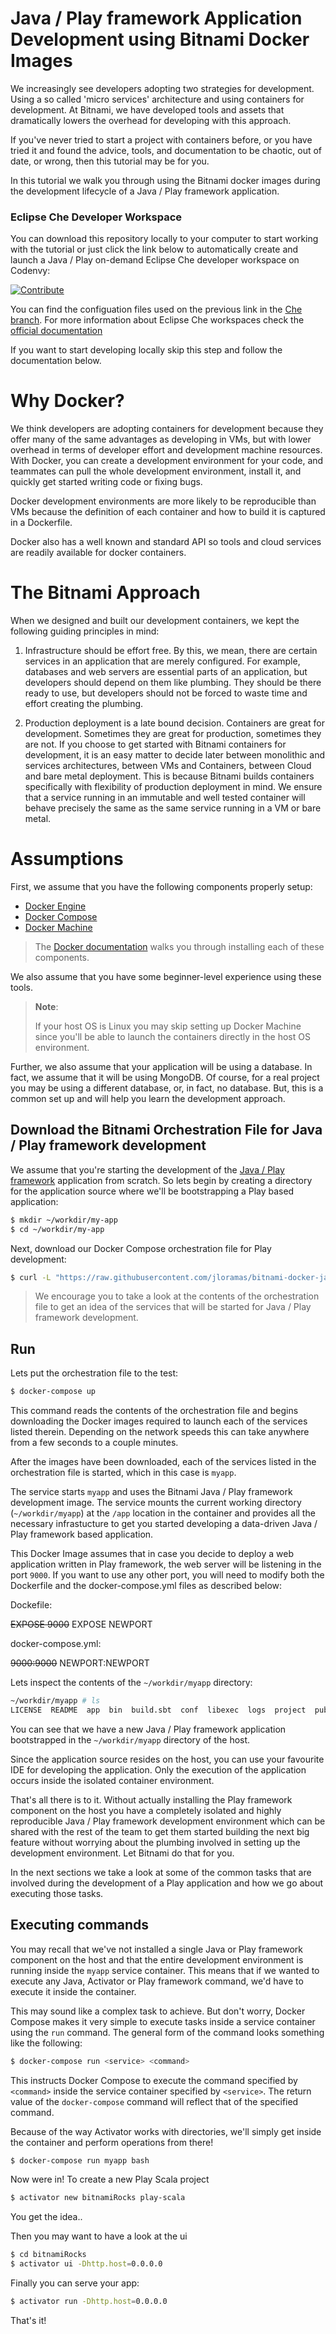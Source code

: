 # Java / Play framework Application Development using Bitnami Docker Images

We increasingly see developers adopting two strategies for development. Using a so called 'micro services' architecture and using containers for development. At Bitnami, we have developed tools and assets that dramatically lowers the overhead for developing with this approach.

If you've never tried to start a project with containers before, or you have tried it and found the advice, tools, and documentation to be chaotic, out of date, or wrong, then this tutorial may be for you.

In this tutorial we walk you through using the Bitnami docker images during the development lifecycle of a Java / Play framework application.

### Eclipse Che Developer Workspace

You can download this repository locally to your computer to start working with the tutorial or just click the link below to automatically create and launch a Java / Play on-demand Eclipse Che developer workspace on Codenvy:

[![Contribute](http://beta.codenvy.com/factory/resources/codenvy-contribute.svg)](https://beta.codenvy.com/f/?url=https%3A%2F%2Fgithub.com%2Fjloramas%2Fbitnami-docker-play%2Ftree%2Fche)

You can find the configuation files used on the previous link in the [Che branch](https://github.com/jloramas/bitnami-docker-play/tree/che). For more information about Eclipse Che workspaces check  the [official documentation](https://eclipse-che.readme.io/docs/introduction)

If you want to start developing locally skip this step and follow the documentation below.

# Why Docker?

We think developers are adopting containers for development because they offer many of the same advantages as developing in VMs, but with lower overhead in terms of developer effort and development machine resources. With Docker, you can create a development environment for your code, and teammates can pull the whole development environment, install it, and quickly get started writing code or fixing bugs.

Docker development environments are more likely to be reproducible than VMs because the definition of each container and how to build it is captured in a Dockerfile.

Docker also has a well known and standard API so tools and cloud services are readily available for docker containers.

# The Bitnami Approach

When we designed and built our development containers, we kept the following guiding principles in mind:

1. Infrastructure should be effort free. By this, we mean, there are certain services in an application that are merely configured. For example, databases and web servers are essential parts of an application, but developers should depend on them like plumbing. They should be there ready to use, but developers should not be forced to waste time and effort creating the plumbing.

2. Production deployment is a late bound decision. Containers are great for development. Sometimes they are great for production, sometimes they are not. If you choose to get started with Bitnami containers for development, it is an easy matter to decide later between monolithic and services architectures, between VMs and Containers, between Cloud and bare metal deployment. This is because Bitnami builds containers specifically with flexibility of production deployment in mind. We ensure that a service running in an immutable and well tested container will behave precisely the same as the same service running in a VM or bare metal.

# Assumptions

First, we assume that you have the following components properly setup:

- [Docker Engine](https://www.docker.com/products/docker-engine)
- [Docker Compose](https://www.docker.com/products/docker-compose)
- [Docker Machine](https://www.docker.com/products/docker-machine)

> The [Docker documentation](https://docs.docker.com/) walks you through installing each of these components.

We also assume that you have some beginner-level experience using these tools.

> **Note**:
>
> If your host OS is Linux you may skip setting up Docker Machine since you'll be able to launch the containers directly in the host OS environment.

Further, we also assume that your application will be using a database. In fact, we assume that it will be using MongoDB. Of course, for a real project you may be using a different database, or, in fact, no database. But, this is a common set up and will help you learn the development approach.

## Download the Bitnami Orchestration File for Java / Play framework development

We assume that you're starting the development of the [Java / Play framework](https://playframework.com/) application from scratch. So lets begin by creating a directory for the application source where we'll be bootstrapping a Play based application:

```bash
$ mkdir ~/workdir/my-app
$ cd ~/workdir/my-app
```

Next, download our Docker Compose orchestration file for Play development:

```bash
$ curl -L "https://raw.githubusercontent.com/jloramas/bitnami-docker-java-play/master/docker-compose.yml" > docker-compose.yml
```

> We encourage you to take a look at the contents of the orchestration file to get an idea of the services that will be started for Java / Play framework development.

## Run

Lets put the orchestration file to the test:

```bash
$ docker-compose up
```

This command reads the contents of the orchestration file and begins downloading the Docker images required to launch each of the services listed therein. Depending on the network speeds this can take anywhere from a few seconds to a couple minutes.

After the images have been downloaded, each of the services listed in the orchestration file is started, which in this case is `myapp`.

The service starts `myapp` and uses the Bitnami Java / Play framework development image. The service mounts the current working directory (`~/workdir/myapp`) at the `/app` location in the container and provides all the necessary infrastucture to get you started developing a data-driven Java / Play framework based application.

This Docker Image assumes that in case you decide to deploy a web application written in Play framework, the web server will be listening in the port `9000`. If you want to use any other port, you will need to modify both the Dockerfile and the docker-compose.yml files as described below:

Dockefile:

~~EXPOSE 9000~~
EXPOSE NEWPORT

docker-compose.yml:

~~9000:9000~~
NEWPORT:NEWPORT

Lets inspect the contents of the `~/workdir/myapp` directory:

```bash
~/workdir/myapp # ls
LICENSE  README  app  bin  build.sbt  conf  libexec  logs  project  public  target test
```

You can see that we have a new Java / Play framework application bootstrapped in the `~/workdir/myapp` directory of the host.

Since the application source resides on the host, you can use your favourite IDE for developing the application. Only the execution of the application occurs inside the isolated container environment.

That's all there is to it. Without actually installing the Play framework component on the host you have a completely isolated and highly reproducible Java / Play framework development environment which can be shared with the rest of the team to get them started building the next big feature without worrying about the plumbing involved in setting up the development environment. Let Bitnami do that for you.

In the next sections we take a look at some of the common tasks that are involved during the development of a Play application and how we go about executing those tasks.

## Executing commands

You may recall that we've not installed a single Java or Play framework component on the host and that the entire development environment is running inside the `myapp` service container. This means that if we wanted to execute any Java, Activator or Play framework command, we'd have to execute it inside the container.

This may sound like a complex task to achieve. But don't worry, Docker Compose makes it very simple to execute tasks inside a service container using the `run` command. The general form of the command looks something like the following:

```bash
$ docker-compose run <service> <command>
```

This instructs Docker Compose to execute the command specified by `<command>` inside the service container specified by `<service>`. The return value of the `docker-compose` command will reflect that of the specified command.

Because of the way Activator works with directories, we'll simply get inside the container and perform operations from there!

```bash
$ docker-compose run myapp bash
```

Now were in! To create a new Play Scala project

```bash
$ activator new bitnamiRocks play-scala
```

You get the idea..

Then you may want to have a look at the ui

```bash
$ cd bitnamiRocks
$ activator ui -Dhttp.host=0.0.0.0
```

Finally you can serve your app:

```bash
$ activator run -Dhttp.host=0.0.0.0
```

That's it!
